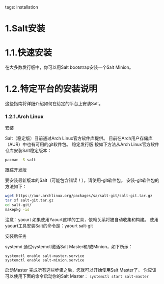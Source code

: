 <!-- toc -->

tags: installation

# 1.Salt安装
#  1.1.快速安装
在大多数发行版中，你可以用Salt bootstrap安装一个Salt Minion。
#  1.2.特定平台的安装说明
这些指南将详细介绍如何在给定的平台上安装Salt。

### 1.2.1.Arch Linux
安装

Salt（稳定版）目前通过Arch Linux官方软件库提供。 目前在Arch用户存储库（AUR）中也有可用的git软件包。
稳定发行版
按如下方法从Arch Linux官方软件仓库安装Salt稳定版本：
``` bash
pacman -S salt
```
跟踪开发版

要安装最新版本的Salt（可能包含错误！），请使用-git软件包。 安装-git软件包的方法如下：
``` bash
wget https://aur.archlinux.org/packages/sa/salt-git/salt-git.tar.gz
tar xf salt-git.tar.gz
cd salt-git/
makepkg -is
```
注意：yaourt
如果使用Yaourt这样的工具，依赖关系将被自动收集和构建。
使用yaourt工具安装Salt的命令是：yaourt salt-git

安装后任务

systemd
通过systemctl激活Salt Master和/或Minion，如下所示：
```
systemctl enable salt-master.service
systemctl enable salt-minion.service
```
启动Master
完成所有这些步骤之后，您就可以开始使用Salt Master了。 你应该可以使用下面的命令启动你的Salt Master：
```systemctl start salt-master```
